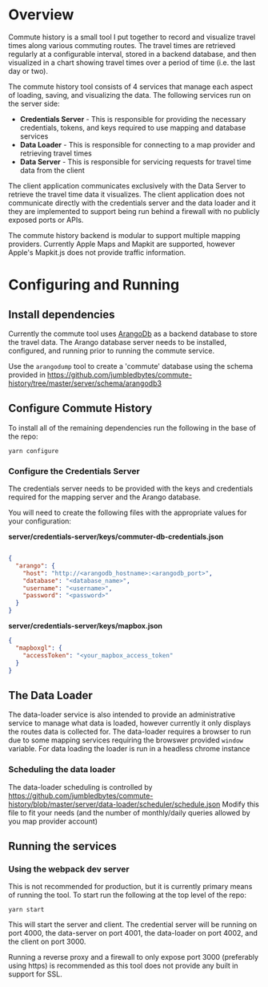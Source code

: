 # Overview

Commute history is a small tool I put together to record and visualize travel times along various commuting routes. 
The travel times are retrieved regularly at a configurable interval, stored in a backend database, and then visualized
in a chart showing travel times over a period of time (i.e. the last day or two).

The commute history tool consists of 4 services that manage each aspect of loading, saving, and visualizing the data. 
The following services run on the server side:

* **Credentials Server** - This is responsible for providing the necessary credentials, tokens, and keys required to use mapping
   and database services
* **Data Loader** - This is responsible for connecting to a map provider and retrieving travel times
* **Data Server** - This is responsible for servicing requests for travel time data from the client

The client application communicates exclusively with the Data Server to retrieve the travel time data it visualizes. 
The client application does  not communicate directly with the credentials server and the data loader and it they are implemented 
to support being run behind a firewall with no publicly exposed ports or APIs.

The commute history backend is modular to support multiple mapping providers. Currently Apple Maps and Mapkit are supported,
however Apple's Mapkit.js does not provide traffic information.

# Configuring and Running

## Install dependencies

Currently the commute tool uses [ArangoDb](https://www.arangodb.com/) as a backend database to store the travel data. The Arango database server needs to be
installed, configured, and running prior to running the commute service.

Use the `arangodump` tool to create a 'commute' database using the schema provided in https://github.com/jumbledbytes/commute-history/tree/master/server/schema/arangodb3 

## Configure Commute History

To install all of the remaining dependencies run the following in the base of the repo:

`yarn configure`

### Configure the Credentials Server

The credentials server needs to be provided with the keys and credentials required for the mapping server and the Arango database.

You will need to create the following files with the appropriate values for your configuration:

**server/credentials-server/keys/commuter-db-credentials.json**
```json

{
  "arango": {
    "host": "http://<arangodb_hostname>:<arangodb_port>",
    "database": "<database_name>",
    "username": "<username>",
    "password": "<password>"
  }
}
```

**server/credentials-server/keys/mapbox.json**
```json
{
  "mapboxgl": {
    "accessToken": "<your_mapbox_access_token"
  }
}
```

## The Data Loader

The data-loader service is also intended to provide an administrative service to manage what data is loaded, 
however currently it only displays the routes data is collected for. The data-loader requires a browser to run
due to some mapping services requiring the browswer provided `window` variable. For data loading the loader is run
in a headless chrome instance

### Scheduling the data loader

The data-loader scheduling is controlled by https://github.com/jumbledbytes/commute-history/blob/master/server/data-loader/scheduler/schedule.json
Modify this file to fit your needs (and the number of monthly/daily queries allowed by you map provider account)

## Running the services

### Using the webpack dev server

This is not recommended for production, but it is currently primary means of running the tool. To start run the following 
at the top level of the repo:

`yarn start`

This will start the server and client. The credential server will be running on port 4000, the data-server on port 4001, the
data-loader on port 4002, and the client on port 3000.

Running a reverse proxy and a firewall to only expose port 3000 (preferably using https) is recommended as this tool does 
not provide any built in support for SSL.


